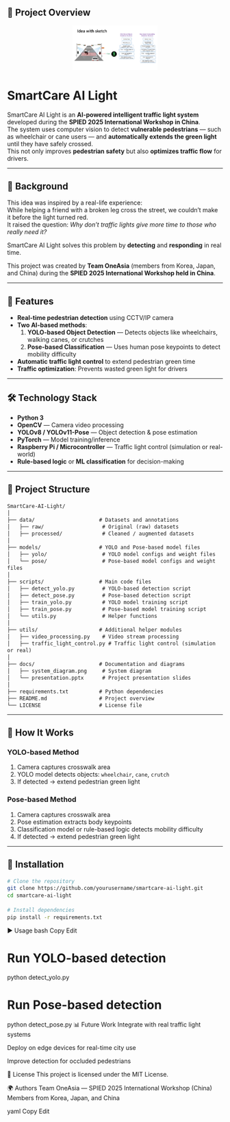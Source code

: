 <h2>📌 Project Overview</h2>
<p align="center">
  <img src="./PPT/image.png" alt="Project Logo" width="200">
</p>


# SmartCare AI Light

SmartCare AI Light is an **AI-powered intelligent traffic light system** developed during the **SPIED 2025 International Workshop in China**.  
The system uses computer vision to detect **vulnerable pedestrians** — such as wheelchair or cane users — and **automatically extends the green light** until they have safely crossed.  
This not only improves **pedestrian safety** but also **optimizes traffic flow** for drivers.

---

## 📜 Background

This idea was inspired by a real-life experience:  
While helping a friend with a broken leg cross the street, we couldn’t make it before the light turned red.  
It raised the question: *Why don’t traffic lights give more time to those who really need it?*

SmartCare AI Light solves this problem by **detecting** and **responding** in real time.

This project was created by **Team OneAsia** (members from Korea, Japan, and China) during the **SPIED 2025 International Workshop held in China**.

---

## 🚀 Features

- **Real-time pedestrian detection** using CCTV/IP camera
- **Two AI-based methods**:
  1. **YOLO-based Object Detection** — Detects objects like wheelchairs, walking canes, or crutches
  2. **Pose-based Classification** — Uses human pose keypoints to detect mobility difficulty
- **Automatic traffic light control** to extend pedestrian green time
- **Traffic optimization**: Prevents wasted green light for drivers

---

## 🛠️ Technology Stack

- **Python 3**
- **OpenCV** — Camera video processing
- **YOLOv8 / YOLOv11-Pose** — Object detection & pose estimation
- **PyTorch** — Model training/inference
- **Raspberry Pi / Microcontroller** — Traffic light control (simulation or real-world)
- **Rule-based logic** or **ML classification** for decision-making

---

## 📂 Project Structure
```
SmartCare-AI-Light/
│
├── data/                     # Datasets and annotations
│   ├── raw/                   # Original (raw) datasets
│   ├── processed/             # Cleaned / augmented datasets
│
├── models/                   # YOLO and Pose-based model files
│   ├── yolo/                  # YOLO model configs and weight files
│   └── pose/                  # Pose-based model configs and weight files
│
├── scripts/                  # Main code files
│   ├── detect_yolo.py         # YOLO-based detection script
│   ├── detect_pose.py         # Pose-based detection script
│   ├── train_yolo.py          # YOLO model training script
│   ├── train_pose.py          # Pose-based model training script
│   └── utils.py               # Helper functions
│
├── utils/                    # Additional helper modules
│   ├── video_processing.py    # Video stream processing
│   ├── traffic_light_control.py # Traffic light control (simulation or real)
│
├── docs/                     # Documentation and diagrams
│   ├── system_diagram.png     # System diagram
│   └── presentation.pptx      # Project presentation slides
│
├── requirements.txt          # Python dependencies
├── README.md                 # Project overview
└── LICENSE                   # License file
```
---

## 🔄 How It Works

### YOLO-based Method
1. Camera captures crosswalk area
2. YOLO model detects objects: `wheelchair`, `cane`, `crutch`
3. If detected → extend pedestrian green light

### Pose-based Method
1. Camera captures crosswalk area
2. Pose estimation extracts body keypoints
3. Classification model or rule-based logic detects mobility difficulty
4. If detected → extend pedestrian green light

---

## 📌 Installation

```bash
# Clone the repository
git clone https://github.com/yourusername/smartcare-ai-light.git
cd smartcare-ai-light

# Install dependencies
pip install -r requirements.txt
```
▶️ Usage
bash
Copy
Edit
# Run YOLO-based detection
python detect_yolo.py

# Run Pose-based detection
python detect_pose.py
📊 Future Work
Integrate with real traffic light systems

Deploy on edge devices for real-time city use

Improve detection for occluded pedestrians

📜 License
This project is licensed under the MIT License.

🌍 Authors
Team OneAsia — SPIED 2025 International Workshop (China)
Members from Korea, Japan, and China

yaml
Copy
Edit

